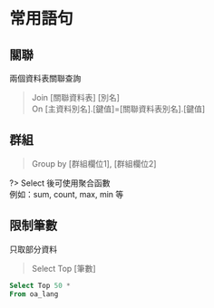 # 常用語句

## 關聯

兩個資料表關聯查詢

> Join [關聯資料表] [別名] \
> On [主資料別名].[鍵值]=[關聯資料表別名].[鍵值]

## 群組

> Group by [群組欄位1], [群組欄位2]

?>
Select 後可使用聚合函數 \
例如：sum, count, max, min 等

## 限制筆數

只取部分資料

> Select Top [筆數]

```sql
Select Top 50 *
From oa_lang
```

